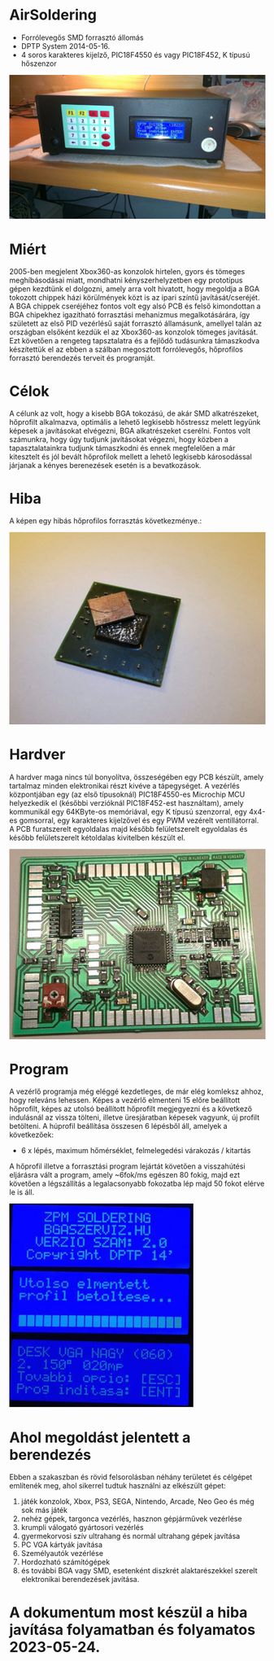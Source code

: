 # AirSoldering
* Forrólevegős SMD forrasztó állomás
* DPTP System 2014-05-16.
* 4 soros karakteres kijelző, PIC18F4550 és vagy PIC18F452, K típusú hőszenzor

![DPTP System BGA soldering](https://github.com/DPTPSystem/AirSoldering/blob/master/images/131744_dptp_bga_gep.jpg "DPTP System BGA soldering")

# Miért
2005-ben megjelent Xbox360-as konzolok hirtelen, gyors és tömeges meghíbásodásai miatt, mondhatni kényszerhelyzetben egy prototípus gépen
kezdtünk el dolgozni, amely arra volt hivatott, hogy megoldja a BGA tokozott chippek házi körülmények közt is az ipari színtű javítását/cseréjét.
A BGA chippek cseréjéhez fontos volt egy alsó PCB és felső kimondottan a BGA chipekhez igazítható forrasztási mehanizmus megalkotásárára, így
született az első PID vezérlésű saját forrasztó államásunk, amellyel talán az országban elsőként kezdük el az Xbox360-as konzolok tömeges javítását.
Ezt követően a rengeteg tapsztalatra és a fejlődő tudásunkra támaszkodva készítettük el az ebben a szálban megosztott forrólevegős, hőprofilos
forrasztó berendezés terveit és programját.

# Célok
A célunk az volt, hogy a kisebb BGA tokozású, de akár SMD alkatrészeket, hőprofilt alkalmazva, optimális a lehető legkisebb hőstressz melett
legyünk képesek a javításokat elvégezni, BGA alkatrészeket cserélni. Fontos volt számunkra, hogy úgy tudjunk javításokat végezni, hogy közben
a tapasztalatainkra tudjunk támaszkodni és ennek megfelelően a már kitesztelt és jól bevált hőprofilok mellett a lehető legkisebb károsodással
járjanak a kényes berenezések esetén is a bevatkozások.

# Hiba
A képen egy hibás hőprofilos forrasztás következménye.:

![Faulty BGA soldering](https://github.com/DPTPSystem/AirSoldering/blob/master/images/131744_bga2.jpg "Faulty BGA soldering")

# Hardver
A hardver maga nincs túl bonyolítva, összeségében egy PCB készült, amely tartalmaz minden elektronikai részt kivéve a tápegységet. A vezérlés
központjában egy (az első típusoknál) PIC18F4550-es Microchip MCU helyezkedik el (későbbi verzióknál PIC18F452-est használtam), amely kommunikál
egy 64KByte-os memóriával, egy K típusú szenzorral, egy 4x4-es gomsorral, egy karakteres kijelzővel és egy PWM vezérelt ventillátorral. 
A PCB furatszerelt egyoldalas majd később felületszerelt egyoldalas és később felületszerelt kétoldalas kivitelben készült el.

![SMD BGA soldering](https://github.com/DPTPSystem/AirSoldering/blob/master/images/14484406329764_b.jpg "SMD BGA soldering")

# Program
A vezérlő programja még eléggé kezdetleges, de már elég komleksz ahhoz, hogy releváns lehessen. Képes a vezérlő elmenteni 15 előre beállított
hőprofilt, képes az utolsó beállított hőprofilt megjegyezni és a következő indulásnál az vissza tölteni, illetve üresjáratban képesek vagyunk,
új profilt betölteni. A húprofil beállítása összesen 6 lépésből áll, amelyek a következőek:
- 6 x lépés, maximum hőmérséklet, felmelegedési várakozás / kitartás

A hőprofil illetve a forrasztási program lejártát követően a visszahútési eljárásra vált a program, amely ~6fok/ms egészen 80 fokig, majd ezt
követően a légszállítás a legalacsonyabb fokozatba lép majd 50 fokot elérve le is áll.

![Display](https://github.com/DPTPSystem/AirSoldering/blob/master/images/14484406336272_b.jpg "Display")

# Ahol megoldást jelentett a berendezés
Ebben a szakaszban és rövid felsorolásban néhány területet és célgépet említenék meg, ahol sikerrel tudtuk használni az elkészült gépet:
1. játék konzolok, Xbox, PS3, SEGA, Nintendo, Arcade, Neo Geo és még sok más játék
2. nehéz gépek, targonca vezérlés, hasznon gépjárművek vezérlése
3. krumpli válogató gyártosori vezérlés
4. gyermekorvosi szív ultrahang és normál ultrahang gépek javítása
5. PC VGA kártyák javítása
6. Személyautók vezérlése
7. Hordozható számítógépek
8. és további BGA vagy SMD, esetenként diszkrét alaktarészekkel szerelt elektronikai berendezések javítása.

# A dokumentum most készül a hiba javítása folyamatban és folyamatos 2023-05-24.